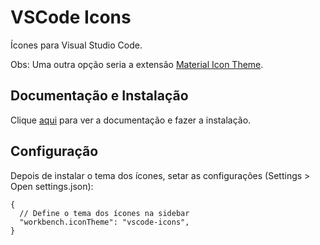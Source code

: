 # VSCode Icons

Ícones para Visual Studio Code.

Obs: Uma outra opção seria a extensão [Material Icon Theme](material-icon-theme.md).

## Documentação e Instalação

Clique [aqui](https://marketplace.visualstudio.com/items?itemName=robertohuertasm.vscode-icons) para ver a documentação e fazer a instalação.

## Configuração

Depois de instalar o tema dos ícones, setar as configurações (Settings > Open settings.json):

```
{
  // Define o tema dos ícones na sidebar
  "workbench.iconTheme": "vscode-icons",
}
```
